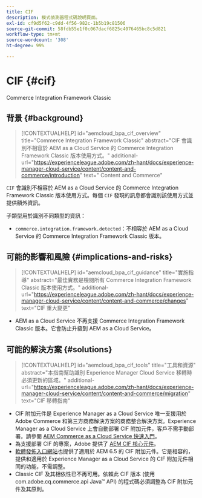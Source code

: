 ```yaml
---
title: CIF
description: 模式偵測器程式碼說明頁面。
exl-id: cf9d5f62-c9dd-4f56-982c-1b5b19c81506
source-git-commit: 58fdb55e1f0c067dacf6825c4076465bc8c5d821
workflow-type: tm+mt
source-wordcount: '308'
ht-degree: 99%

---
```


# CIF {#cif}

Commerce Integration Framework Classic

## 背景 {#background}

>[!CONTEXTUALHELP]
>id="aemcloud_bpa_cif_overview"
>title="Commerce Integration Framework Classic"
>abstract="CIF 會識別不相容於 AEM as a Cloud Service 的 Commerce Integration Framework Classic 版本使用方式。"
>additional-url="https://experienceleague.adobe.com/zh-hant/docs/experience-manager-cloud-service/content/content-and-commerce/introduction" text=" Content and Commerce"

`CIF` 會識別不相容於 AEM as a Cloud Service 的 Commerce Integration Framework Classic 版本使用方式。每個 `CIF` 發現的訊息都會識別該使用方式並提供額外資訊。

子類型用於識別不同類型的資訊：

* `commerce.integration.framework.detected`：不相容於 AEM as a Cloud Service 的 Commerce Integration Framework Classic 版本。


## 可能的影響和風險 {#implications-and-risks}

>[!CONTEXTUALHELP]
>id="aemcloud_bpa_cif_guidance"
>title="實施指導"
>abstract="最佳實務是檢閱所有 Commerce Integration Framework Classic 版本使用方式。"
>additional-url="https://experienceleague.adobe.com/zh-hant/docs/experience-manager-cloud-service/content/content-and-commerce/changes" text="CIF 重大變更"

* AEM as a Cloud Service 不再支援 Commerce Integration Framework Classic 版本。它會防止升級到 AEM as a Cloud Service。

## 可能的解決方案 {#solutions}

>[!CONTEXTUALHELP]
>id="aemcloud_bpa_cif_tools"
>title="工具和資源"
>abstract="本指南幫助識別 Experience Manager Cloud Service 移轉時必須更新的區域。"
>additional-url="https://experienceleague.adobe.com/zh-hant/docs/experience-manager-cloud-service/content/content-and-commerce/migration" text="CIF 移轉指南"

* CIF 附加元件是 Experience Manager as a Cloud Service 唯一支援用於 Adobe Commerce 和第三方商務解決方案的商務整合解決方案。Experience Manager as a Cloud Service 上會自動部署 CIF 附加元件，客戶不需手動部署。請參閱 [AEM Commerce as a Cloud Service 快速入門](https://experienceleague.adobe.com/zh-hant/docs/experience-manager-cloud-service/content/content-and-commerce/storefront/getting-started)。
* 為支援部署 CIF 的專案，Adobe 提供了 [AEM CIF 核心元件](https://github.com/adobe/aem-core-cif-components)。
* [軟體發佈入口網站](https://experience.adobe.com/#/downloads/content/software-distribution/en/aem.html)也提供了適用於 AEM 6.5 的 CIF 附加元件。它是相容的，提供和適用於 Experience Manager as a Cloud Service 的 CIF 附加元件相同的功能，不需調整。
* Classic CIF 及其相依性已不再可用。依賴此 CIF 版本 (使用 com.adobe.cq.commerce.api Java™ API) 的程式碼必須調整為 CIF 附加元件及其原則。
